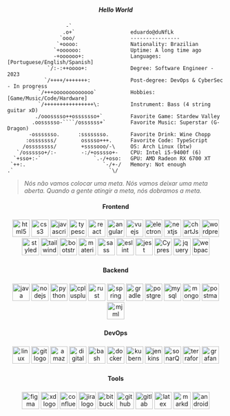 <h5 align="center">Hello World</h5>
<div>

```text
                   -`
                  .o+`                  eduardo@duNfLk
                 `ooo/                  ----------------
                `+oooo:                 Nationality: Brazilian
               `+oooooo:                Uptime: A long time ago
               -+oooooo+:               Languages: [Portuguese/English/Spanish]
             `/:-:++oooo+:              Degree: Software Engineer - 2023
            `/++++/+++++++:             Post-degree: DevOps & CyberSec - In progress
          `/+++ooooooooooooo`           Hobbies: [Game/Music/Code/Hardware]
          `/++++++++++++++++\:          Instrument: Bass (4 string guitar xD)
         ./ooosssso++osssssso+`         Favorite Game: Stardew Valley
        .oossssso-````/ossssss+`        Favorite Music: Superstar (G-Dragon)
       -osssssso.      :ssssssso.       Favorite Drink: Wine Chopp
      :osssssss/        osssso+++.      Favorite Code: TypeScript
     /ossssssss/        +ssssooo/-\     OS: Arch Linux (btw)
   `/ossssso+/:-        -:/+osssso+-    CPU: Intel i5-9400f (6)
  `+sso+:-`                 `.-/+oso:   GPU: AMD Radeon RX 6700 XT
 `++:.                         `-/+-/   Memory: Not enough
.`                               `\/    

```

>*Nós não vamos colocar uma meta. Nós vamos deixar uma meta aberta. Quando a gente atingir a meta, nós dobramos a meta.*

</div>

<h4 align="center">Frontend</h4>
  
  ###
  
<div align="center">
  <img src="https://cdn.jsdelivr.net/gh/devicons/devicon/icons/html5/html5-original.svg" height="40" alt="html5 logo"  />
  <img src="https://cdn.jsdelivr.net/gh/devicons/devicon/icons/css3/css3-original.svg" height="40" alt="css3 logo"  />
  <img src="https://cdn.jsdelivr.net/gh/devicons/devicon/icons/javascript/javascript-original.svg" height="40" alt="javascript logo"  />
  <img src="https://cdn.jsdelivr.net/gh/devicons/devicon/icons/typescript/typescript-original.svg" height="40" alt="typescript logo"  />
  <img src="https://cdn.jsdelivr.net/gh/devicons/devicon/icons/react/react-original.svg" height="40" alt="react logo"  />
  <img src="https://cdn.jsdelivr.net/gh/devicons/devicon/icons/angularjs/angularjs-original.svg" height="40" alt="angularjs logo"  />
  <img src="https://cdn.jsdelivr.net/gh/devicons/devicon/icons/vuejs/vuejs-original.svg" height="40" alt="vuejs logo"  />
  <img src="https://cdn.jsdelivr.net/gh/devicons/devicon/icons/electron/electron-original.svg" height="40" alt="electron logo"  />
  <img src="https://cdn.jsdelivr.net/gh/devicons/devicon/icons/nextjs/nextjs-original.svg" height="40" alt="nextjs logo"  />
  <img src="https://upload.wikimedia.org/wikipedia/commons/thumb/8/86/Chart.js_logo.svg/1200px-Chart.js_logo.svg.png" height="40" alt="chartJs logo"  />
  <img src="https://cdn.simpleicons.org/wordpress/21759B" height="40" alt="wordpress logo"  />
  <img src="https://profilinator.rishav.dev/skills-assets/styled-components.png" height="40" alt="styledComponents logo"  />
  <img src="https://cdn.simpleicons.org/tailwindcss/06B6D4" height="40" alt="tailwindcss logo"  />
  <img src="https://cdn.jsdelivr.net/gh/devicons/devicon/icons/bootstrap/bootstrap-original.svg" height="40" alt="bootstrap logo"  />
  <img src="https://cdn.jsdelivr.net/gh/devicons/devicon/icons/materialui/materialui-original.svg" height="40" alt="materialui logo"  />
  <img src="https://cdn.simpleicons.org/sass/CC6699" height="40" alt="sass logo"  />
  <img src="https://cdn.jsdelivr.net/gh/devicons/devicon/icons/eslint/eslint-original.svg" height="40" alt="eslint logo"  />
  <img src="https://cdn.jsdelivr.net/gh/devicons/devicon/icons/jest/jest-plain.svg" height="40" alt="jest logo"  />
  <img src="https://cdn.worldvectorlogo.com/logos/cypress-1.svg" height="40" alt="Cypress logo"  />
  <img src="https://cdn.jsdelivr.net/gh/devicons/devicon/icons/jquery/jquery-original.svg" height="40" alt="jquery logo"  />
  <img src="https://cdn.jsdelivr.net/gh/devicons/devicon/icons/webpack/webpack-original.svg" height="40" alt="webpack logo"  />
</div>
  
###
  
<h4 align="center">Backend</h4>
  
###
  
<div align="center">
  <img src="https://cdn.jsdelivr.net/gh/devicons/devicon/icons/java/java-original.svg" height="40" alt="java logo"  />
  <img src="https://cdn.jsdelivr.net/gh/devicons/devicon/icons/nodejs/nodejs-original.svg" height="40" alt="nodejs logo"  />
  <img src="https://cdn.jsdelivr.net/gh/devicons/devicon/icons/python/python-original.svg" height="40" alt="python logo"  />
  <img src="https://cdn.jsdelivr.net/gh/devicons/devicon/icons/cplusplus/cplusplus-original.svg" height="40" alt="cplusplus logo"  />
  <img src="https://skillicons.dev/icons?i=rust" height="40" alt="rust logo"  />
  <img src="https://cdn.jsdelivr.net/gh/devicons/devicon/icons/spring/spring-original.svg" height="40" alt="spring logo"  />
  <img src="https://skillicons.dev/icons?i=gradle" height="40" alt="gradle logo"  />
  <img src="https://cdn.jsdelivr.net/gh/devicons/devicon/icons/postgresql/postgresql-original.svg" height="40" alt="postgresql logo"  />
  <img src="https://skillicons.dev/icons?i=mysql" height="40" alt="mysql logo"  />
  <img src="https://cdn.simpleicons.org/mongodb/47A248" height="40" alt="mongodb logo"  />
  <img src="https://cdn.simpleicons.org/postman/FF6C37" height="40" alt="postman logo"  />
  <img src="https://www.svgrepo.com/download/373839/mjml.svg" height="40" alt="mjml logo"  />
</div>
  
###
  
<h4 align="center">DevOps</h4>
  
###

<div align="center">
  <img src="https://cdn.jsdelivr.net/gh/devicons/devicon/icons/linux/linux-original.svg" height="40" alt="linux logo"  />
  <img src="https://cdn.jsdelivr.net/gh/devicons/devicon/icons/git/git-original.svg" height="40" alt="git logo"  />
  <img src="https://skillicons.dev/icons?i=aws" height="40" alt="amazonwebservices logo"  />
  <img src="https://cdn.jsdelivr.net/gh/devicons/devicon/icons/digitalocean/digitalocean-original.svg" height="40" alt="digitalocean logo"  />
  <img src="https://cdn.simpleicons.org/gnubash/4EAA25" height="40" alt="bash logo"  />
  <img src="https://cdn.jsdelivr.net/gh/devicons/devicon/icons/docker/docker-original.svg" height="40" alt="docker logo"  />
  <img src="https://cdn.jsdelivr.net/gh/devicons/devicon/icons/kubernetes/kubernetes-plain.svg" height="40" alt="kubernetes logo"  />
  <img src="https://upload.wikimedia.org/wikipedia/commons/thumb/e/e9/Jenkins_logo.svg/1483px-Jenkins_logo.svg.png" height="40" alt="jenkins logo"  />
  <img src="https://cdn.worldvectorlogo.com/logos/sonarqube-1.svg" height="40" alt="sonarQube logo"  />
  <img src="https://cdn.jsdelivr.net/gh/devicons/devicon/icons/terraform/terraform-original.svg" height="40" alt="terraform logo"  />
  <img src="https://cdn.jsdelivr.net/gh/devicons/devicon/icons/grafana/grafana-original.svg" height="40" alt="grafana logo"  />
</div>
  
###
  
<h4 align="center">Tools</h4>
  
###
  
<div align="center">
  <img src="https://cdn.jsdelivr.net/gh/devicons/devicon/icons/figma/figma-original.svg" height="40" alt="figma logo"  />
  <img src="https://skillicons.dev/icons?i=xd" height="40" alt="xd logo"  />
  <img src="https://cdn.jsdelivr.net/gh/devicons/devicon/icons/confluence/confluence-original.svg" height="40" alt="confluence logo"  />
  <img src="https://cdn.jsdelivr.net/gh/devicons/devicon/icons/jira/jira-original.svg" height="40" alt="jira logo"  />
  <img src="https://cdn.jsdelivr.net/gh/devicons/devicon/icons/bitbucket/bitbucket-original.svg" height="40" alt="bitbucket logo"  />
  <img src="https://skillicons.dev/icons?i=github" height="40" alt="github logo"  />
  <img src="https://cdn.jsdelivr.net/gh/devicons/devicon/icons/gitlab/gitlab-original.svg" height="40" alt="gitlab logo"  />
  <img src="https://cdn.simpleicons.org/latex/008080" height="40" alt="latex logo"  />
  <img src="https://skillicons.dev/icons?i=md" height="40" alt="markdown logo"  />
  <img src="https://cdn.jsdelivr.net/gh/devicons/devicon/icons/androidstudio/androidstudio-original.svg" height="40" alt="androidstudio logo"  />
</div>

